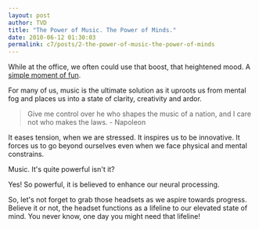 ```yaml
---
layout: post
author: TVD
title: "The Power of Music. The Power of Minds."
date: 2010-06-12 01:30:03
permalink: c7/posts/2-the-power-of-music-the-power-of-minds
---
```


While at the office, we often could use that boost, that heightened mood. A [simple moment of fun][1].

For many of us, music is the ultimate solution as it uproots us from mental fog and places us into a state of clarity, creativity and ardor.

> Give me control over he who shapes the music of a nation, and I care not who makes the laws. - Napoleon

It eases tension, when we are stressed. It inspires us to be innovative. It forces us to go beyond ourselves even when we face physical and mental constrains.

Music. It's quite powerful isn't it?

Yes! So powerful, it is believed to enhance our neural processing.

So, let's not forget to grab those headsets as we aspire towards progress. Believe it or not, the headset functions as a lifeline to our elevated state of mind. You never know, one day you might need that lifeline!
 


  [1]: https://techoctave.com/c7/posts/1-hello-world

